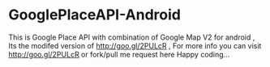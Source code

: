 GooglePlaceAPI-Android
======================
This is Google Place API with combination of Google Map V2 for android , Its the modifed version of http://goo.gl/2PULcR , For more
info you can visit http://goo.gl/2PULcR or  fork/pull me request here 
Happy coding...
